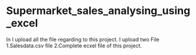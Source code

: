# Supermarket_sales_analysing_using_excel 
In I upload all the file regarding to this project.
I upload two File 1.Salesdata.csv file 2.Complete ecxel file of this project.
